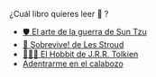 ¿Cuál libro quieres leer 📖 ?

- [🛡 El arte de la guerra de Sun Tzu](1-1BA.md)
- [🧭 Sobrevive! de Les Stroud](1-1BB.md)
- [🧙🏿‍♂️ El Hobbit de J.R.R. Tolkien](1-1BC.md)
- [Adentrarme en el calabozo](../1/2.md)
